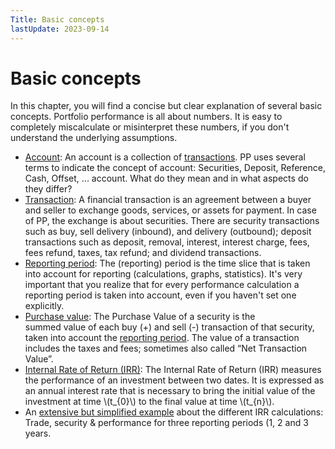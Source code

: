 ```yaml
---
Title: Basic concepts
lastUpdate: 2023-09-14
---
```

# Basic concepts

In this chapter, you will find a concise but clear explanation of several basic concepts. Portfolio performance is all about numbers. It is easy to completely miscalculate or misinterpret these numbers, if you don't understand the underlying assumptions.

- [Account](account.md): An account is a collection of [transactions](transaction.md). PP uses several terms to indicate the concept of account: Securities, Deposit, Reference, Cash, Offset, ... account. What do they mean and in what aspects do they differ?
- [Transaction](transaction.md): A financial transaction is an agreement between a buyer and seller to exchange goods, services, or assets for payment. In case of PP, the exchange is about securities. There are security transactions such as buy, sell delivery (inbound), and delivery (outbound); deposit transactions such as deposit, removal, interest, interest charge, fees, fees refund, taxes, tax refund; and dividend transactions.
- [Reporting period](reporting-period.md): The (reporting) period is the time slice that is taken into account for reporting (calculations, graphs, statistics). It's very important that you realize that for every performance calculation a reporting period is taken into account, even if you haven't set one explicitly.
- [Purchase value](purchase-value.md): The Purchase Value of a security is the summed value of each buy (+) and sell (-) transaction of that security, taken into account the [reporting period](reporting-period.md). The value of a transaction includes the taxes and fees; sometimes also called “Net Transaction Value”.
- [Internal Rate of Return (IRR)](irr-theory.md): The Internal Rate of Return (IRR) measures the performance of an investment between two dates. It is expressed as an annual interest rate that is necessary to bring the initial value of the investment at time \\(t_{0}\\) to the final value at time \\(t_{n}\\).
- An [extensive but simplified example](irr-example.md) about the different IRR calculations: Trade, security & performance for three reporting periods (1, 2 and 3 years.
